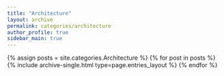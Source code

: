 ```yaml
---
title: "Architecture"
layout: archive
permalink: categories/architecture
author_profile: true
sidebar_main: true
---
```


{% assign posts = site.categories.Architecture %}
{% for post in posts %} {% include archive-single.html type=page.entries_layout %} {% endfor %}
